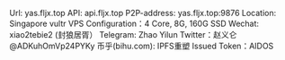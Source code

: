 Url: yas.fljx.top
API: api.fljx.top
P2P-address: yas.fljx.top:9876
Location: Singapore vultr
VPS Configuration：4 Core, 8G, 160G SSD
Wechat: xiao2tebie2 (封狼居胥）
Telegram: Zhao Yilun
Twitter：赵义仑 @ADKuhOmVp24PYKy
币乎(bihu.com): IPFS重塑
Issued Token：AIDOS
